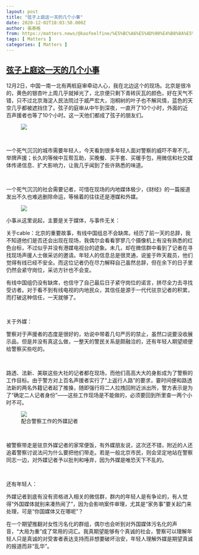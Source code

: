 ```yaml
---
layout: post
title: "弦子上庭这一天的几个小事"
date: 2020-12-02T18:03:50.000Z
author: 張泰格
from: https://matters.news/@kaofeelfine/%E5%BC%A6%E5%AD%90%E4%B8%8A%E5%BA%AD%E8%BF%99%E4%B8%80%E5%A4%A9%E7%9A%84%E5%87%A0%E4%B8%AA%E5%B0%8F%E4%BA%8B-bafyreig5tglljxauvoc57ob6bphpyjbhwoq4klgpfz4bgv4pm6spqgz7nm
tags: [ Matters ]
categories: [ Matters ]
---
```

<!--1606932230000-->
[弦子上庭这一天的几个小事](https://matters.news/@kaofeelfine/%E5%BC%A6%E5%AD%90%E4%B8%8A%E5%BA%AD%E8%BF%99%E4%B8%80%E5%A4%A9%E7%9A%84%E5%87%A0%E4%B8%AA%E5%B0%8F%E4%BA%8B-bafyreig5tglljxauvoc57ob6bphpyjbhwoq4klgpfz4bgv4pm6spqgz7nm)
------

<div>
<p>12月2日，中国一南一北有两桩庭审牵动人心，我在北边这个的现场。北京是很冷的，黄色的银杏叶上周几乎就掉光了，北京便只剩下青砖灰瓦的颜色，好在天气不错，只不过北京海淀人民法院过于威严宏大，泡桐树的叶子也不解风情，蓝色的天空几乎都被遮挡住了。弦子的庭审从中午到深夜，一直开了10个小时，外面的近百声援者也等了10个小时。这一天他们都成了弦子的朋友们。</p><figure class="image"><img src="https://assets.matters.news/embed/1b797003-9336-41a7-9cfa-6bf15dcf9dc0.jpeg" data-asset-id="1b797003-9336-41a7-9cfa-6bf15dcf9dc0" referrerpolicy="no-referrer"><figcaption><span></span></figcaption></figure><p><br></p><p>一个死气沉沉的城市需要年轻人，今天看到很多年轻人面对警察的威吓不卑不亢，举牌声援；长久的等候中互帮互助，买晚餐、买手套、买暖手包，用微信和社交媒体传递信息、扩大影响力，让我几乎闻到了些许熟悉的味道。</p><p><br></p><p>一个死气沉沉的社会需要记者，可惜在现场的内地媒体极少，《财经》的一篇报道发出不久也难逃删除命运，等候着的往往还是港媒和外媒。</p><figure class="image"><img src="https://assets.matters.news/embed/7f8fd133-bb3b-4b52-bda7-5212375fca55.jpeg" data-asset-id="7f8fd133-bb3b-4b52-bda7-5212375fca55" referrerpolicy="no-referrer"><figcaption><span></span></figcaption></figure><p>小事从这里说起，主要是关于媒体，与事件无关：</p><p>关于cable：北京的重要故事，有线中国组总不会缺席。经历了前一天的总辞，我不知道他们是否还会出现在现场，我偶尔会看看寥寥几个摄像机上有没有熟悉的红色台标，不过似乎并没有港媒电视台的迹象。未几，却在微信群中看到了记者在寻找现场声援人士做采访的邀请。年轻人的信息总是很灵通，说鉴于昨天裁员，他们觉得有线已经不安全。而这位记者仍在尽力解释自己虽然总辞，但在余下的日子里仍然会紧守岗位，采访方针也不会变。</p><p>有线中国组仍没有缺席，也信守了自己最后日子紧守岗位的诺言，拼尽全力去寻找受访者。对于看不到有线电视的内地民众，其信任是源于一代代驻京记者的积累，而打破这种信任，一天就够了。</p><p><br></p><p>关于外媒：</p><p>警察对于声援者的态度是很好的，劝说中带着几句严厉的禁止，虽然口说要没收展示品，但是并没有真这么做，一整天的警民关系是颇融洽的，还有年轻人期望顺便给警察买些吃的。</p><p><br></p><p>路透、法新、美联这些大社的记者都在现场，而他们高高大大的身影成为了警察的工作目标。由于警方对上百名声援者实行了“上返行人路”的要求，霎时间便和路透法新的两名外籍记者起了推搡，随即强行将二人拉拽回附近派出所，警方表示是为了“确定二人记者身份”——这些工作现场是不能做的，必须要回到所里查一两个小时不可。</p><figure class="image"><img src="https://assets.matters.news/embed/09de144c-15cc-4584-a9e7-93d90d46bae4.png" data-asset-id="09de144c-15cc-4584-a9e7-93d90d46bae4" referrerpolicy="no-referrer"><figcaption><span>配合警察工作的外媒記者</span></figcaption></figure><p><br></p><p>被警察带走是驻京外媒记者的家常便饭，有外媒朋友说，这次还不错，附近的人还追着警察讨说法问为什么要把他们带走。若是一般北京市民，则会坚定地站在警察同志一边，对外媒记者予以批判和唾弃，因为外媒是唯恐天下不乱的。</p><p><br></p><p>还有年轻人：</p><p>外媒记者到底有没有资格进入相关的微信群，群内的年轻人是有争论的，有人觉得“外国媒体就别来凑热闹了”，因为会影响案件审理，尤其是“家务事”要关起门来处理，可是“你国媒体又在哪呢”？</p><p>在一个期望推翻对女性污名化的群组，偶尔也会听到对外国媒体污名化的声音，“大局为重”成了常用的词汇。我真期望能够有个真诚的社会，警察可以理解年轻人只是真诚的对受害者表达支持而非想要破坏治安，年轻人理解外媒是期望真诚的报道而非“乱华”。</p>
</div>
